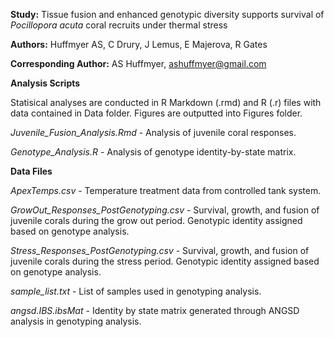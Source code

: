 
**Study:** Tissue fusion and enhanced genotypic diversity supports survival of  _Pocillopora acuta_ coral recruits under thermal stress  

**Authors:** Huffmyer AS, C Drury, J Lemus, E Majerova, R Gates  

**Corresponding Author:** AS Huffmyer, ashuffmyer@gmail.com  

**Analysis Scripts**  

Statisical analyses are conducted in R Markdown (.rmd) and R (.r) files with data contained in Data folder. Figures are outputted into Figures folder. 

*Juvenile_Fusion_Analysis.Rmd* - Analysis of juvenile coral responses.  

*Genotype_Analysis.R* - Analysis of genotype identity-by-state matrix.  

**Data Files**  

*ApexTemps.csv* - Temperature treatment data from controlled tank system.  

*GrowOut_Responses_PostGenotyping.csv* - Survival, growth, and fusion of juvenile corals during the grow out period. Genotypic identity assigned based on genotype analysis.  

*Stress_Responses_PostGenotyping.csv* - Survival, growth, and fusion of juvenile corals during the stress period. Genotypic identity assigned based on genotype analysis.  

*sample_list.txt* - List of samples used in genotyping analysis.  

*angsd.IBS.ibsMat* - Identity by state matrix generated through ANGSD analysis in genotyping analysis.  
